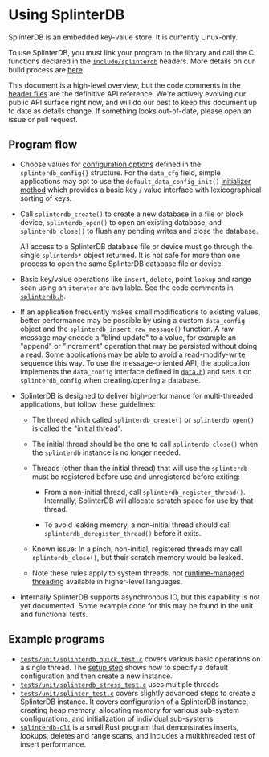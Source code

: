 # Using SplinterDB

SplinterDB is an embedded key-value store.  It is currently Linux-only.

To use SplinterDB, you must link your program to the library and call
the C functions declared in the [`include/splinterdb`](../include/splinterdb)
headers.  More details on our build process are [here](build.md).

This document is a high-level overview, but the code comments in the
[header files](../include/splinterdb) are the definitive API reference.
We're actively evolving our public API surface right now, and will do our
best to keep this document up to date as details change.  If something
looks out-of-date, please open an issue or pull request.

## Program flow

- Choose values for [configuration options](../include/splinterdb/splinterdb.h#:~:text=Configuration%20options%20for%20SplinterDB)
  defined in the `splinterdb_config{}` structure.
  For the `data_cfg` field, simple applications may opt to use
  the `default_data_config_init()`
  [initializer method](../src/default_data_config.c#:~:text=default%5Fdata%5Fconfig%5Finit)
  which provides a basic key / value interface with lexicographical
  sorting of keys.

- Call `splinterdb_create()` to create a new database in a file or block device,
  `splinterdb_open()` to open an existing database, and
  `splinterdb_close()` to flush any pending writes and close the database.

   All access to a SplinterDB database file or device must go through the
   single `splinterdb*` object returned.  It is not safe for more than one
   process to open the same SplinterDB database file or device.

- Basic key/value operations like `insert`, `delete`, point `lookup` and
  range scan using an `iterator` are available.  See the code comments
  in [`splinterdb.h`](../include/splinterdb/splinterdb.h).

- If an application frequently makes small modifications to existing values,
  better performance may be possible by using a custom `data_config` object
  and the `splinterdb_insert_raw_message()` function.
  A raw message may encode a "blind update" to a value, for example an
  "append" or "increment" operation that may be persisted without doing a read.
  Some applications may be able to avoid a read-modify-write sequence this way.
  To use the message-oriented API, the application implements the `data_config`
  interface defined in
  [`data.h`](../include/splinterdb/data.h#:~:text=struct%20data%5Fconfig%20{))
  and sets it on `splinterdb_config` when creating/opening a database.

- SplinterDB is designed to deliver high-performance for multi-threaded
  applications, but follow these guidelines:

  - The thread which called `splinterdb_create()` or `splinterdb_open()`
    is called the "initial thread".

  - The initial thread should be the one to call `splinterdb_close()` when
    the `splinterdb` instance is no longer needed.

  - Threads (other than the initial thread) that will use the `splinterdb`
    must be registered before use and unregistered before exiting:

    - From a non-initial thread, call `splinterdb_register_thread()`.
      Internally, SplinterDB will allocate scratch space for use by that thread.

    - To avoid leaking memory, a non-initial thread should call
      `splinterdb_deregister_thread()` before it exits.

  - Known issue: In a pinch, non-initial, registered threads may call
    `splinterdb_close()`, but their scratch memory would be leaked.

  - Note these rules apply to system threads, not [runtime-managed threading](https://en.wikipedia.org/wiki/Green_threads)
    available in higher-level languages.

- Internally SplinterDB supports asynchronous IO, but this capability is not
  yet documented.  Some example code for this may be found in the unit and
  functional tests.


## Example programs
- [`tests/unit/splinterdb_quick_test.c`](../tests/unit/splinterdb_quick_test.c) covers
   various basic operations on a single thread. The
   [setup step](../tests/unit/splinterdb_quick_test.c#:~:text=CTEST%5FSETUP\(splinterdb%5Fquick)
   shows how to specify a default configuration and then create a new instance.
- [`tests/unit/splinterdb_stress_test.c`](../tests/unit/splinterdb_stress_test.c) uses multiple threads
- [`tests/unit/splinter_test.c`](../tests/unit/splinter_test.c#:~:text=CTEST%5FSETUP\(splinter)
  covers slightly advanced steps to create a SplinterDB instance. It covers
  configuration of a SplinterDB instance, creating heap memory, allocating
  memory for various sub-system configurations, and initialization of
  individual sub-systems.
- [`splinterdb-cli`](../rust/splinterdb-cli) is a small Rust program that demonstrates inserts, lookups, deletes and
  range scans, and includes a multithreaded test of insert performance.

